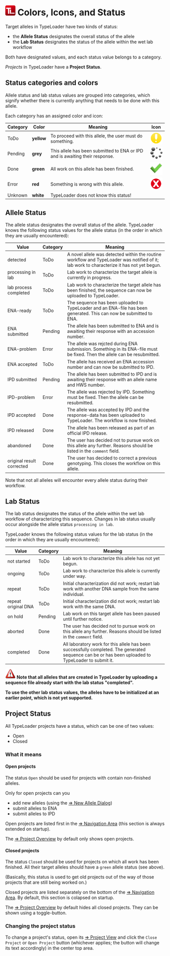 # ![Icon](images/TypeLoader_32.png)  Colors, Icons, and Status

Target alleles in TypeLoader have two kinds of status:

  * the **Allele Status** designates the overall status of the allele
  * the **Lab Status** designates the status of the allele within the wet lab workflow

Both have designated values, and each status value belongs to a category.

*Projects* in TypeLoader have a **Project Status**. 

##  Status categories and colors 
Allele status and lab status values are grouped into categories, which signify whether there is currently anything that needs to be done with this allele.

Each category has an assigned color and icon:

| Category | Color      | Meaning | Icon |
|----------|------------|---------|-----|
| ToDo     | **yellow** | To proceed with this allele, the user must do something. | ![todo](images/icon_todo.png)|
| Pending  | **grey**   | This allele has been submitted to ENA or IPD and is awaiting their response. | ![todo](images/icon_pending.png) |
| Done     | **green**  | All work on this allele has been finished. | ![todo](images/icon_done.png) |
| Error    | **red**    | Something is wrong with this allele. | ![todo](images/icon_error.png) |
| Unknown  | **white**  | TypeLoader does not know this status! |  |

##  Allele Status 
The allele status designates the overall status of the allele. TypeLoader knows the following status values for the allele status (in the order in which they are usually encountered):

| Value                     | Category | Meaning |
| --- | --- | --- |
| detected                  | ToDo | A novel allele was detected within the routine workflow and TypeLoader was notified of it;  lab work to characterize it has not yet begun. | 
| processing in lab         | ToDo | Lab work to characterize the target allele is currently in progress. |
| lab process completed     | ToDo | Lab work to characterize the target allele has been finished, the sequence can now be uploaded to TypeLoader. |
| ENA-ready                 | ToDo | The sequence has been uploaded to TypeLoader and an ENA-file has been generated. This can now be submitted to ENA. |
| ENA submitted             | Pending | The allele has been submitted to ENA and is awaiting their response with an accession number. |
| ENA-problem               | Error | The allele was rejcted during ENA submission. Something in its ENA-file must be fixed. Then the allele can be resubmitted. |
| ENA accepted              | ToDo  | The allele has received an ENA accession number and can now be submitted to IPD. |
| IPD submitted             | Pending | The allele has been submitted to IPD and is awaiting their response with an allele name and HWS number. |
| IPD-problem               | Error  | The allele was rejected by IPD. Something must be fixed. Then the allele can be resubmitted. |
| IPD accepted              | Done  | The allele was accepted by IPD and the response-data has been uploaded to TypeLoader. The workflow is now finished. |
| IPD released              | Done  | The allele has been released as part of an official IPD release. |
| abandoned                 | Done | The user has decided not to pursue work on this allele any further. Reasons should be listed in the ``comment`` field. |
| original result corrected | Done  | The user has decided to correct a previous genotyping. This closes the workflow on this allele. |

Note that not all alleles will encounter every allele status during their workflow.

##  Lab Status 
The lab status designates the status of the allele within the wet lab workflow of characterizing this sequence. Changes in lab status usually occur alongside the allele status ``processing in lab``.

TypeLoader knows the following status values for the lab status (in the order in which they are usually encountered):

| Value               | Category | Meaning |
| --- | --- | --- |
| not started         | ToDo | Lab work to characterize this allele has not yet begun. |
| ongoing             | ToDo  | Lab work to characterize this allele is currently under way. |
| repeat              | ToDo  | Initial characterization did not work; restart lab work with another DNA sample from the same individual. |
| repeat original DNA | ToDo  | Initial characterization did not work; restart lab work with the same DNA. |
| on hold             | Pending  | Lab work on this target allele has been paused until further notice. |
| aborted             | Done  | The user has decided not to pursue work on this allele any further. Reasons should be listed in the ``comment`` field. |
| completed           | Done  | All laboratory work for this allele has been successfully completed. The generated sequence can be or has been uploaded to TypeLoader to submit it. |

![Pic](images/icon_important.png) **Note that all alleles that are created in TypeLoader by uploading a sequence file already start with the lab status "completed".**

**To use the other lab status values, the alleles have to be initialized at an earlier point, which is not yet supported.**

## Project Status

All TypeLoader projects have a status, which can be one of two values:

  * Open
  * Closed

###  What it means 
####  Open projects 
The status ``Open`` should be used for projects with contain non-finished alleles.

Only for open projects can you

  * add new alleles (using the [=> New Allele Dialog](new_allele.md))
  * submit alleles to ENA
  * submit alleles to IPD

Open projects are listed first in the [=> Navigation Area](navigation.md) (this section is always extended on startup). 

The [=> Project Overview](overview_project.md) by default only shows open projects.

####  Closed projects 
The status ``Closed`` should be used for projects on which all work has been finished. All their target alleles should have a ``green`` allele status (see above).

(Basically, this status is used to get old projects out of the way of those projects that are still being worked on.)

Closed projects are listed separately on the bottom of the [=> Navigation Area](navigation.md). By default, this section is colapsed on startup.

The [=> Project Overview](overview_project.md) by default hides all closed projects. They can be shown using a toggle-button.

###  Changing the project status 
To change a project's status, open its [=> Project View](view_project.md) and click the ``Close Project`` or ``Open Project`` button (whichever applies; the button will change its text accordingly) in the center top area. 